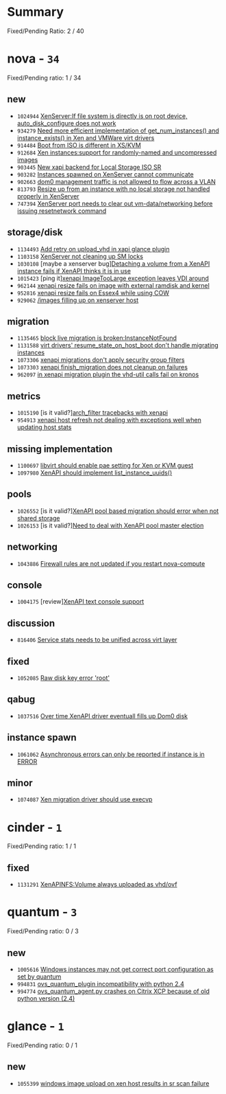 # Summary

Fixed/Pending Ratio: 2 / 40

# nova  - `34`

Fixed/Pending ratio: 1 / 34

## new

 * `1024944` [XenServer:If file system is directly is on root device, auto_disk_configure does not work](https://bugs.launchpad.net/nova/+bug/1024944)
 * `934279` [Need more efficient implementation of get_num_instances() and instance_exists() in Xen and VMWare virt drivers](https://bugs.launchpad.net/nova/+bug/934279)
 * `914484` [Boot from ISO is different in XS/KVM](https://bugs.launchpad.net/nova/+bug/914484)
 * `912684` [Xen instances:support for randomly-named and uncompressed images](https://bugs.launchpad.net/nova/+bug/912684)
 * `903445` [New xapi backend for Local Storage ISO SR](https://bugs.launchpad.net/nova/+bug/903445)
 * `903282` [Instances spawned on XenServer cannot communicate](https://bugs.launchpad.net/nova/+bug/903282)
 * `902663` [dom0 management traffic is not allowed to flow across a VLAN](https://bugs.launchpad.net/nova/+bug/902663)
 * `813793` [Resize up from an instance with no local storage not handled properly in XenServer](https://bugs.launchpad.net/nova/+bug/813793)
 * `747394` [XenServer port needs to clear out vm-data/networking before issuing resetnetwork command](https://bugs.launchpad.net/nova/+bug/747394)

## storage/disk

 * `1134493` [Add retry on upload_vhd in xapi glance plugin](https://bugs.launchpad.net/nova/+bug/1134493)
 * `1103158` [XenServer not cleaning up SM locks](https://bugs.launchpad.net/nova/+bug/1103158)
 * `1030108` [maybe a xenserver bug][Detaching a volume from a XenAPI instance fails if XenAPI thinks it is in use](https://bugs.launchpad.net/nova/+bug/1030108)
 * `1015423` [ping it][xenapi ImageTooLarge exception leaves VDI around](https://bugs.launchpad.net/nova/+bug/1015423)
 * `962144` [xenapi resize fails on image with external ramdisk and kernel](https://bugs.launchpad.net/nova/+bug/962144)
 * `952816` [xenapi resize fails on Essex4 while using COW](https://bugs.launchpad.net/nova/+bug/952816)
 * `929062` [/images filling up on xenserver host](https://bugs.launchpad.net/nova/+bug/929062)

## migration

 * `1135465` [block live migration is broken:InstanceNotFound](https://bugs.launchpad.net/nova/+bug/1135465)
 * `1131588` [virt drivers' resume_state_on_host_boot don't handle migrating instances](https://bugs.launchpad.net/nova/+bug/1131588)
 * `1073306` [xenapi migrations don't apply security group filters](https://bugs.launchpad.net/nova/+bug/1073306)
 * `1073303` [xenapi finish_migration does not cleanup on failures](https://bugs.launchpad.net/nova/+bug/1073303)
 * `962097` [in xenapi migration plugin the vhd-util calls fail on kronos](https://bugs.launchpad.net/nova/+bug/962097)

## metrics

 * `1015190` [is it valid?][arch_filter tracebacks with xenapi](https://bugs.launchpad.net/nova/+bug/1015190)
 * `954913` [xenapi host refresh not dealing with exceptions well when updating host stats](https://bugs.launchpad.net/nova/+bug/954913)

## missing implementation

 * `1100697` [libvirt should enable pae setting for Xen or KVM guest](https://bugs.launchpad.net/nova/+bug/1100697)
 * `1097980` [XenAPI should implement list_instance_uuids()](https://bugs.launchpad.net/nova/+bug/1097980)

## pools

 * `1026552` [is it valid?][XenAPI pool based migration should error when not shared storage](https://bugs.launchpad.net/nova/+bug/1026552)
 * `1026153` [is it valid?][Need to deal with XenAPI pool master election](https://bugs.launchpad.net/nova/+bug/1026153)

## networking

 * `1043886` [Firewall rules are not updated if you restart nova-compute](https://bugs.launchpad.net/nova/+bug/1043886)

## console

 * `1004175` [review][XenAPI text console support](https://bugs.launchpad.net/nova/+bug/1004175)

## discussion

 * `816406` [Service stats needs to be unified across virt layer](https://bugs.launchpad.net/nova/+bug/816406)

## fixed

 * `1052085` [Raw disk key error 'root'](https://bugs.launchpad.net/nova/+bug/1052085)

## qabug

 * `1037516` [Over time XenAPI driver eventuall fills up Dom0 disk](https://bugs.launchpad.net/nova/+bug/1037516)

## instance spawn

 * `1061062` [Asynchronous errors can only be reported if instance is in ERROR](https://bugs.launchpad.net/nova/+bug/1061062)

## minor

 * `1074087` [Xen migration driver should use execvp](https://bugs.launchpad.net/nova/+bug/1074087)

# cinder  - `1`

Fixed/Pending ratio: 1 / 1

## fixed

 * `1131291` [XenAPINFS:Volume always uploaded as vhd/ovf](https://bugs.launchpad.net/cinder/+bug/1131291)

# quantum  - `3`

Fixed/Pending ratio: 0 / 3

## new

 * `1005616` [Windows instances may not get correct port configuration as set by quantum](https://bugs.launchpad.net/quantum/+bug/1005616)
 * `994831` [ovs_quantum_plugin incompatibility with python 2.4](https://bugs.launchpad.net/quantum/+bug/994831)
 * `994774` [ovs_quantum_agent.py crashes on Citrix XCP because of old python version (2.4)](https://bugs.launchpad.net/quantum/+bug/994774)

# glance  - `1`

Fixed/Pending ratio: 0 / 1

## new

 * `1055399` [windows image upload on xen host results in sr scan failure](https://bugs.launchpad.net/glance/+bug/1055399)

